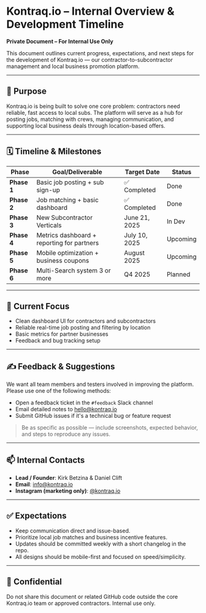 # Kontraq.io – Internal Overview & Development Timeline

**Private Document – For Internal Use Only**

This document outlines current progress, expectations, and next steps for the development of Kontraq.io — our contractor-to-subcontractor management and local business promotion platform.

---

## 🔧 Purpose

Kontraq.io is being built to solve one core problem: contractors need reliable, fast access to local subs. The platform will serve as a hub for posting jobs, matching with crews, managing communication, and supporting local business deals through location-based offers.

---

## 🗓️ Timeline & Milestones

| Phase        | Goal/Deliverable                           | Target Date       | Status   |
|--------------|---------------------------------------------|-------------------|----------|
| **Phase 1**  | Basic job posting + sub sign-up             | ✅ Completed       | Done     |
| **Phase 2**  | Job matching + basic dashboard              | ✅ Completed       | Done     |
| **Phase 3**  | New Subcontractor Verticals                 | June 21, 2025     | In Dev   |
| **Phase 4**  | Metrics dashboard + reporting for partners  | July 10, 2025     | Upcoming |
| **Phase 5**  | Mobile optimization + business coupons      | August 2025       | Upcoming |
| **Phase 6**  | Multi-Search system 3 or more               | Q4 2025           | Planned  |

---

## 📌 Current Focus

- Clean dashboard UI for contractors and subcontractors  
- Reliable real-time job posting and filtering by location  
- Basic metrics for partner businesses  
- Feedback and bug tracking setup  

---

## ✍️ Feedback & Suggestions

We want all team members and testers involved in improving the platform. Please use one of the following methods:

- Open a feedback ticket in the `#feedback` Slack channel  
- Email detailed notes to [hello@kontraq.io](mailto:hello@kontraq.io)  
- Submit GitHub issues if it's a technical bug or feature request  

> Be as specific as possible — include screenshots, expected behavior, and steps to reproduce any issues.

---

## 📫 Internal Contacts

- **Lead / Founder**: Kirk Betzina & Daniel Clift 
- **Email**: [info@kontraq.io](mailto:info@kontraq.io)  
- **Instagram (marketing only)**: [@kontraq.io](https://instagram.com/kontraq.io)  

---

## ✅ Expectations

- Keep communication direct and issue-based.  
- Prioritize local job matches and business incentive features.  
- Updates should be committed weekly with a short changelog in the repo.  
- All designs should be mobile-first and focused on speed/simplicity.

---

## 🔐 Confidential

Do not share this document or related GitHub code outside the core Kontraq.io team or approved contractors. Internal use only.
